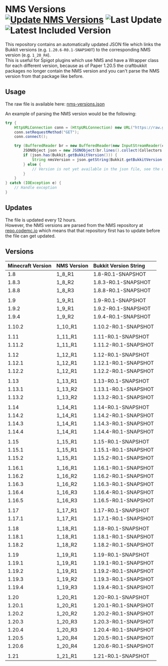 # NMS Versions [![Update NMS Versions](https://github.com/Rapha149/NMSVersions/actions/workflows/update.yml/badge.svg)](https://github.com/Rapha149/NMSVersions/actions/workflows/update.yml) <!-- date_start -->![Last Update](https://img.shields.io/badge/Last%20Update-2024%2F06%2F20%2020%3A42%20UTC-blue)<!-- date_end --> <!-- latest_version_start -->![Latest Included Version](https://img.shields.io/badge/Latest%20Included%20Version-1.21-slateblue)<!-- latest_version_end -->

This repository contains an automatically updated JSON file which links the Bukkit versions (e.g. `1.20.6-R0.1-SNAPSHOT`) to the corresponding NMS version (e.g. `1_20_R4`).  
This is useful for Spigot plugins which use NMS and have a Wrapper class for each different version, because as of Paper 1.20.5 the craftbukkit packages no longer contain the NMS version and you can't parse the NMS version from that package like before.

## Usage

The raw file is available here: [nms-versions.json](https://raw.githubusercontent.com/Rapha149/NMSVersions/main/nms-versions.json)

An example of parsing the NMS version would be the following:
```java
try {
    HttpURLConnection conn = (HttpURLConnection) new URL("https://raw.githubusercontent.com/Rapha149/NMSVersions/main/nms-versions.json").openConnection();
    conn.setRequestMethod("GET");
    conn.connect();

    try (BufferedReader br = new BufferedReader(new InputStreamReader(conn.getInputStream()))) {
        JSONObject json = new JSONObject(br.lines().collect(Collectors.joining()));
        if (json.has(Bukkit.getBukkitVersion())) {
            String nmsVersion = json.getString(Bukkit.getBukkitVersion());
        } else {
            // Version is not yet available in the json file, see the updates section
        }
    }
} catch (IOException e) {
    // Handle exception
}
```

## Updates

The file is updated every 12 hours.  
However, the NMS versions are parsed from the NMS repository at [repo.codemc.io](https://repo.codemc.io/#browse/browse:nms:org%2Fspigotmc%2Fspigot) which means that that repository first has to update before the file can get updated.

## Versions

<!-- versions_start -->
| Minecraft Version   | NMS Version   | Bukkit Version String   |
|:--------------------|:--------------|:------------------------|
| 1.8                 | 1_8_R1        | 1.8-R0.1-SNAPSHOT       |
| 1.8.3               | 1_8_R2        | 1.8.3-R0.1-SNAPSHOT     |
| 1.8.8               | 1_8_R3        | 1.8.8-R0.1-SNAPSHOT     |
|                     |               |                         |
| 1.9                 | 1_9_R1        | 1.9-R0.1-SNAPSHOT       |
| 1.9.2               | 1_9_R1        | 1.9.2-R0.1-SNAPSHOT     |
| 1.9.4               | 1_9_R2        | 1.9.4-R0.1-SNAPSHOT     |
|                     |               |                         |
| 1.10.2              | 1_10_R1       | 1.10.2-R0.1-SNAPSHOT    |
|                     |               |                         |
| 1.11                | 1_11_R1       | 1.11-R0.1-SNAPSHOT      |
| 1.11.2              | 1_11_R1       | 1.11.2-R0.1-SNAPSHOT    |
|                     |               |                         |
| 1.12                | 1_12_R1       | 1.12-R0.1-SNAPSHOT      |
| 1.12.1              | 1_12_R1       | 1.12.1-R0.1-SNAPSHOT    |
| 1.12.2              | 1_12_R1       | 1.12.2-R0.1-SNAPSHOT    |
|                     |               |                         |
| 1.13                | 1_13_R1       | 1.13-R0.1-SNAPSHOT      |
| 1.13.1              | 1_13_R2       | 1.13.1-R0.1-SNAPSHOT    |
| 1.13.2              | 1_13_R2       | 1.13.2-R0.1-SNAPSHOT    |
|                     |               |                         |
| 1.14                | 1_14_R1       | 1.14-R0.1-SNAPSHOT      |
| 1.14.2              | 1_14_R1       | 1.14.2-R0.1-SNAPSHOT    |
| 1.14.3              | 1_14_R1       | 1.14.3-R0.1-SNAPSHOT    |
| 1.14.4              | 1_14_R1       | 1.14.4-R0.1-SNAPSHOT    |
|                     |               |                         |
| 1.15                | 1_15_R1       | 1.15-R0.1-SNAPSHOT      |
| 1.15.1              | 1_15_R1       | 1.15.1-R0.1-SNAPSHOT    |
| 1.15.2              | 1_15_R1       | 1.15.2-R0.1-SNAPSHOT    |
|                     |               |                         |
| 1.16.1              | 1_16_R1       | 1.16.1-R0.1-SNAPSHOT    |
| 1.16.2              | 1_16_R2       | 1.16.2-R0.1-SNAPSHOT    |
| 1.16.3              | 1_16_R2       | 1.16.3-R0.1-SNAPSHOT    |
| 1.16.4              | 1_16_R3       | 1.16.4-R0.1-SNAPSHOT    |
| 1.16.5              | 1_16_R3       | 1.16.5-R0.1-SNAPSHOT    |
|                     |               |                         |
| 1.17                | 1_17_R1       | 1.17-R0.1-SNAPSHOT      |
| 1.17.1              | 1_17_R1       | 1.17.1-R0.1-SNAPSHOT    |
|                     |               |                         |
| 1.18                | 1_18_R1       | 1.18-R0.1-SNAPSHOT      |
| 1.18.1              | 1_18_R1       | 1.18.1-R0.1-SNAPSHOT    |
| 1.18.2              | 1_18_R2       | 1.18.2-R0.1-SNAPSHOT    |
|                     |               |                         |
| 1.19                | 1_19_R1       | 1.19-R0.1-SNAPSHOT      |
| 1.19.1              | 1_19_R1       | 1.19.1-R0.1-SNAPSHOT    |
| 1.19.2              | 1_19_R1       | 1.19.2-R0.1-SNAPSHOT    |
| 1.19.3              | 1_19_R2       | 1.19.3-R0.1-SNAPSHOT    |
| 1.19.4              | 1_19_R3       | 1.19.4-R0.1-SNAPSHOT    |
|                     |               |                         |
| 1.20                | 1_20_R1       | 1.20-R0.1-SNAPSHOT      |
| 1.20.1              | 1_20_R1       | 1.20.1-R0.1-SNAPSHOT    |
| 1.20.2              | 1_20_R2       | 1.20.2-R0.1-SNAPSHOT    |
| 1.20.3              | 1_20_R3       | 1.20.3-R0.1-SNAPSHOT    |
| 1.20.4              | 1_20_R3       | 1.20.4-R0.1-SNAPSHOT    |
| 1.20.5              | 1_20_R4       | 1.20.5-R0.1-SNAPSHOT    |
| 1.20.6              | 1_20_R4       | 1.20.6-R0.1-SNAPSHOT    |
|                     |               |                         |
| 1.21                | 1_21_R1       | 1.21-R0.1-SNAPSHOT      |
<!-- versions_end -->
